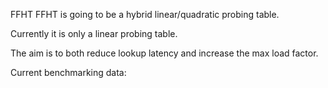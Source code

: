 FFHT
FFHT is going to be a hybrid linear/quadratic probing table.

Currently it is only a linear probing table.

The aim is to both reduce lookup latency and increase the max load factor.

Current benchmarking data:
